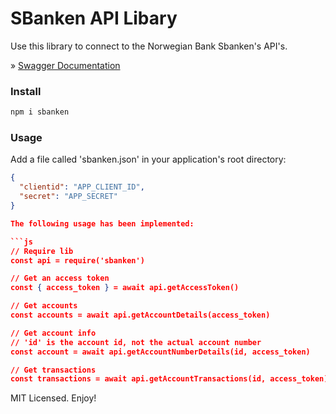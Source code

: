# SBanken API Libary

Use this library to connect to the Norwegian Bank Sbanken's API's.

&raquo; [Swagger Documentation](https://publicapi.sbanken.no/openapi/apibeta/index.html?urls.primaryName=API%20Beta%20V2)

### Install

```sh
npm i sbanken
```

### Usage

Add a file called 'sbanken.json' in your application's root directory:
```json
{
  "clientid": "APP_CLIENT_ID",
  "secret": "APP_SECRET"
}

The following usage has been implemented:

```js
// Require lib
const api = require('sbanken')

// Get an access token
const { access_token } = await api.getAccessToken()

// Get accounts
const accounts = await api.getAccountDetails(access_token)

// Get account info
// 'id' is the account id, not the actual account number
const account = await api.getAccountNumberDetails(id, access_token)

// Get transactions
const transactions = await api.getAccountTransactions(id, access_token)
```

MIT Licensed. Enjoy!
